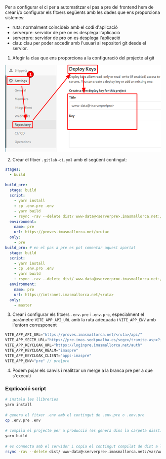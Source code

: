Per a configurar el ci per a automatitzar el pas a pre del frontend hem de crear i/o configurar els fitxers següents amb les dades que ens proporciona sistemes:

- ruta: normalment coincideix amb el codi d'aplicació
- serverpre: servidor de pre on es desplega l'aplicació
- serverpro: servidor de pro on es desplega l'aplicació
- clau: clau per poder accedir amb l'usuari al repositori git desde el servior.

1. Afegir la clau que ens proporciona a la configuració del projecte al git

![image](uploads/c4993feb83b351be2fdb711431c0a5c0/image.png)

2. Crear el fitxer `.gitlab-ci.yml` amb el següent contingut:

```yml
stages:
  - build

build_pre:
  stage: build
  script:
    - yarn install
    - cp .env.pre .env
    - yarn build
    - rsync -rav --delete dist/ www-data@<serverpre>.imasmallorca.net:/var/www/frontend/
  environment:
    name: pre
    url: https://proves.imasmallorca.net/<ruta>
  only:
    - pre
build_pro: # en el pas a pre es pot comentar aquest apartat
  stage: build
  script:
    - yarn install
    - cp .env.pro .env
    - yarn build
    - rsync -rav --delete dist/ www-data@<serverpro>.imasmallorca.net:/var/www/frontend/
  environment:
    name: pro
    url: https://intranet.imasmallorca.net/<ruta>
  only:
    - master
```

3. Crear i configurar els fitxers `.env.pre` i `.env.pro`, especialment el paràmetre `VITE_APP_API_URL` amb la ruta adequada i `VITE_APP_ENV` amb l'entorn corresponent

```js
VITE_APP_API_URL="https://proves.imasmallorca.net/<ruta>/api/"
VITE_APP_SECIM_URL="https://pre-imas.sedipualba.es/segex/tramite.aspx?idtramite="
VITE_APP_KEYCLOAK_URL="https://loginpre.imasmallorca.net/auth"
VITE_APP_KEYCLOAK_REALM="imaspre"
VITE_APP_KEYCLOAK_CLIENT="apps-imaspre"
VITE_APP_ENV="pre" // pre|pro
```

4. Podem pujar els canvis i realitzar un merge a la branca pre per a que s'executi

### Explicació script

```bash
# instala les llibreries
yarn install

# genera el fitxer .env amb el contingut de .env.pre o .env.pro
cp .env.pre .env

# compila el projecte per a producció (es genera dins la carpeta disst)
yarn build

# es connecta amb el servidor i copia el contingut compilat de dist a la carpeta de deploy del servidor
rsync -rav --delete dist/ www-data@<serverpre>.imasmallorca.net:/var/www/frontend/
```